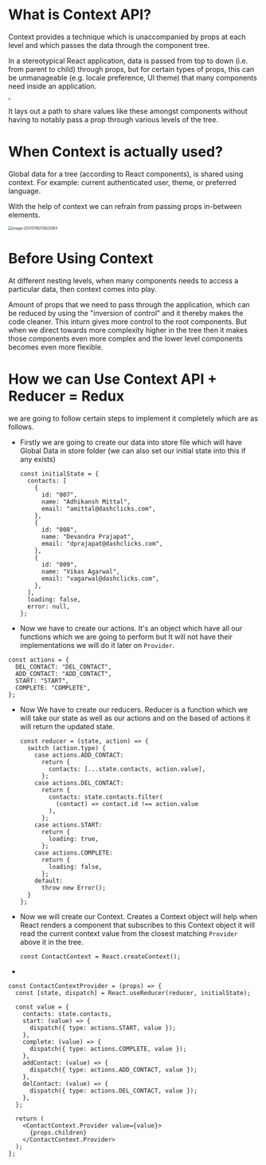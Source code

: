 # What is Context API?

Context provides a technique which is unaccompanied by props at each level and which passes the data through the component tree.

In a stereotypical React application, data is passed from top to down (i.e. from parent to child) through props, but for certain types of props, this can be unmanageable (e.g. locale preference, UI theme) that many components need inside an application. 

<img src="/Users/adhikanshmittal/Library/Application Support/typora-user-images/image-20210116213604084.png" style="zoom:30%;" />

It lays out a path to share values like these amongst components without having to notably pass a prop through various levels of the tree.

# When Context is actually used?

Global data for a tree (according to React components), is shared using context. For example: current authenticated user, theme, or preferred language. 

With the help of context we can refrain from passing props in-between elements.

<img src="/Users/adhikanshmittal/Library/Application Support/typora-user-images/image-20210116213822563.png" alt="image-20210116213822563" style="zoom:50%;" />

# Before Using Context

At different nesting levels, when many components needs to access a particular data, then context comes into play.

Amount of props that we need to pass through the application, which can be reduced by using the "inversion of control" and it thereby makes the code cleaner. This inturn gives more control to the root components. But when we direct towards more complexity higher in the tree then it makes those components even more complex and the lower level components becomes even more flexible.

# How we can Use Context API + Reducer = Redux

we are going to follow certain steps to implement it completely which are as follows.

- Firstly we are going to create our data into store file which will have Global Data in store folder (we can also set our initial state into this if any exists)

  ```react
  const initialState = {
    contacts: [
      {
        id: "007",
        name: "Adhikansh Mittal",
        email: "amittal@dashclicks.com",
      },
      {
        id: "008",
        name: "Devandra Prajapat",
        email: "dprajapat@dashclicks.com",
      },
      {
        id: "009",
        name: "Vikas Agarwal",
        email: "vagarwal@dashclicks.com",
      },
    ],
    loading: false,
    error: null,
  };
  ```



-  Now we have to create our actions. It's an object which have all our functions which we are going to perform but It will not have their implementations we will do it later on ``Provider``.

  ```react
  const actions = {
    DEL_CONTACT: "DEL_CONTACT",
    ADD_CONTACT: "ADD_CONTACT",
    START: "START",
    COMPLETE: "COMPLETE",
  };
  ```



- Now We have to create our reducers. Reducer is a function which we will take our state as well as our actions and on the based of actions it will return the updated state.

  ```react
  const reducer = (state, action) => {
    switch (action.type) {
      case actions.ADD_CONTACT:
        return {
          contacts: [...state.contacts, action.value],
        };
      case actions.DEL_CONTACT:
        return {
          contacts: state.contacts.filter(
            (contact) => contact.id !== action.value
          ),
        };
      case actions.START:
        return {
          loading: true,
        };
      case actions.COMPLETE:
        return {
          loading: false,
        };
      default:
        throw new Error();
    }
  };
  ```



- Now we will create our Context. Creates a Context object will help when React renders a component that subscribes to this Context object it will read the current context value from the closest matching `Provider` above it in the tree.

  ```react
  const ContactContext = React.createContext();
  ```



- 

  ```react
  const ContactContextProvider = (props) => {
    const [state, dispatch] = React.useReducer(reducer, initialState);
  
    const value = {
      contacts: state.contacts,
      start: (value) => {
        dispatch({ type: actions.START, value });
      },
      complete: (value) => {
        dispatch({ type: actions.COMPLETE, value });
      },
      addContact: (value) => {
        dispatch({ type: actions.ADD_CONTACT, value });
      },
      delContact: (value) => {
        dispatch({ type: actions.DEL_CONTACT, value });
      },
    };
  
    return (
      <ContactContext.Provider value={value}>
        {props.children}
      </ContactContext.Provider>
    );
  };
  ```

  

